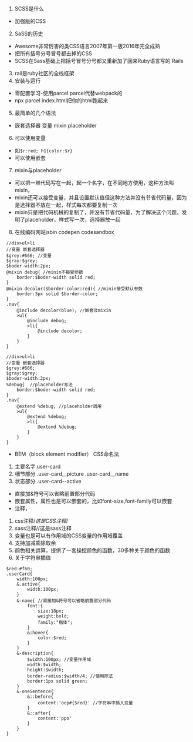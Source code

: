 1. SCSS是什么
- 加强版的CSS
2. SaSS的历史
- Awesome非常厉害的类CSS语言2007年第一版2016年完全成熟
- 把所有括号分号冒号都去掉的CSS
- SCSS在Sass基础上把括号冒号分号都又重新加了回来Ruby语言写的 Rails
3. rail是ruby社区的全栈框架
4. 安装与运行
- 零配置学习-使用parcel parcel代替webpack的
- npx parcel index.html把你的html跑起来
5. 最简单的几个语法
- 嵌套选择器 变量 mixin placeholder
6. 可以使用变量
- 如`$r:red; h1{color:$r}`
- 可以使用嵌套
7. mixin与placeholder
- 可以把一堆代码写在一起，起一个名字，在不同地方使用，这种方法叫mixin，
- mixin还可以接受变量，并且设置默认值但这种方法并没有节省代码量，因为是选择器不放在一起，样式每次都要复制一次
- mixin只是把代码机械的复制了，并没有节省代码量，为了解决这个问题，发明了placeholder，样式写一次，选择器放一起
8. 在线编码网站jsbin codepen codesandbox
```
//div>ul>li
//变量 嵌套选择器
$grey:#666; //变量
$gray:$grey;
$boder-width:2px;
@mixin debug{ //minin不接受参数
	border:$boder-width solid red;
}
@mixin decolor($border-color:red){ //minin接受默认参数
	border:3px solid $border-color;
}
.nav{
	@include decolor(blue); //嵌套及mixin
	>ul{
		@include debug; 
		>li{
			@include decolor;
		}
	}
}
```
```
//div>ul>li
//变量 嵌套选择器
$grey:#666;
$gray:$grey;
$boder-width:2px;
%debug{  //placeholder写法
	border:$boder-width solid red;
}
.nav{
	@extend %debug; //placeholder调用
	>ul{
		@extend %debug;
		>li{
			@extend %debug;
		}
	}
}
```
- BEM（block element modifier） CSS命名法
1. 主要名字.user-card
2. 细节部分 .user-card__picture .user-card__name
3. 状态部分 .user-card--active
- 直接加&符号可以省略前置部分代码
- 嵌套属性，属性也是可以嵌套的，比如font-size,font-family可以嵌套
- 注释，
1. css注释/*这是CSS注释*/
2. sass注释//这是sass注释
3. 变量也是可以有作用域的CSS变量的作用域覆盖
4. 支持加减乘除取余
5. 颜色相关运算，提供了一套操控颜色的函数，30多种关于颜色的函数
6. 关于字符串插值
```
$red:#f60;
.userCard{
	width:100px;
	&.active{
		width:100px;
	}
	&-name{ //直接加&符号可以省略前置部分代码
		font:{
			size:18px;
			weight:bold;
			family:"楷体";
		}
		&:hover{
			color:$red;
		}
	}
	&-description{
		$width:100px; //变量作用域
		width:$width;
		height:$width;
		border-radius:$width/4; //使用除法
		border:1px solid green;
	}
	&-oneSentence{
		&::before{
			content:'oop#{$red}' //字符串中插入变量
		}
		&::after{
			content:'ppo'
		}
	}
}
```
